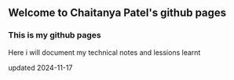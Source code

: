 ## Welcome to Chaitanya Patel's github pages

### This is my github pages
Here i will document my technical notes and lessions learnt 

updated 2024-11-17
